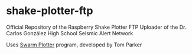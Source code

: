 # shake-plotter-ftp
Official Repository of the Raspberry Shake Plotter FTP Uploader of the Dr. Carlos González High School Seismic Alert Network

Uses [Swarm Plotter](https://github.com/tparker-usgs/swarmPlotter) program, developed by Tom Parker 
